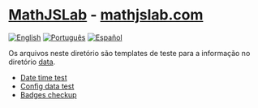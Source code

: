 # [MathJSLab](https://mathjslab.com/) - [mathjslab.com](https://mathjslab.com/)

[![English](https://img.shields.io/badge/English-blue)](README.md)
[![Português](https://img.shields.io/badge/Portugu%C3%AAs-8484FF)](LEIAME.md)
[![Español](https://img.shields.io/badge/Espa%C3%B1ol-blue)](LEAME.md)

Os arquivos neste diretório são templates de teste para a informação no diretório [data](https://github.com/MathJSLab/.github/tree/main/data).

* [Date time test](data/date-time-test.md)
* [Config data test](data/config-data-test.md)
* [Badges checkup](data/badges-checkup.md)
